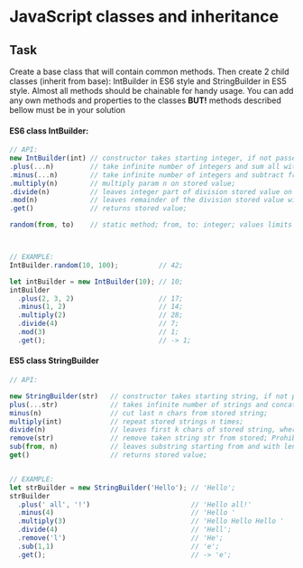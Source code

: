 

# JavaScript classes and inheritance

## Task
Create a base class that will contain common methods. Then create 2 child classes (inherit from base): IntBuilder in ES6 style and StringBuilder in ES5 style. Almost all methods should be chainable for handy usage. You can add any own methods and properties to the classes **BUT!** methods described bellow must be in your solution

#### ES6 class IntBuilder:
```javascript
// API:
new IntBuilder(int) // constructor takes starting integer, if not passed starts with 0;
.plus(...n)         // take infinite number of integers and sum all with stored value;
.minus(...n)        // take infinite number of integers and subtract from stored value; 
.multiply(n)        // multiply param n on stored value;
.divide(n)          // leaves integer part of division stored value on n; 
.mod(n)             // leaves remainder of the division stored value with on n;
.get()              // returns stored value;

random(from, to)    // static method; from, to: integer; values limits the range of random values; 



// EXAMPLE:
IntBuilder.random(10, 100);          // 42;

let intBuilder = new IntBuilder(10); // 10;
intBuilder
  .plus(2, 3, 2)                     // 17;
  .minus(1, 2)                       // 14;
  .multiply(2)                       // 28;
  .divide(4)                         // 7;
  .mod(3)                            // 1;
  .get();                            // -> 1;
```

#### ES5 class StringBuilder
```javascript
// API:

new StringBuilder(str)   // constructor takes starting string, if not passed starts with '';
plus(...str)             // takes infinite number of strings and concat with stored string;
minus(n)                 // cut last n chars from stored string;
multiply(int)            // repeat stored strings n times;
divide(n)                // leaves first k chars of stored string, where k = Math.floor(str.length / n);
remove(str)              // remove taken string str from stored; Prohibited to use String.prototype.replace(); 
sub(from, n)             // leaves substring starting from and with length n;
get()                    // returns stored value;


// EXAMPLE:
let strBuilder = new StringBuilder('Hello'); // 'Hello';
strBuilder
  .plus(' all', '!')                         // 'Hello all!'
  .minus(4)                                  // 'Hello '
  .multiply(3)                               // 'Hello Hello Hello '
  .divide(4)                                 // 'Hell';
  .remove('l')                               // 'He';
  .sub(1,1)                                  // 'e';
  .get();                                    // -> 'e';
```